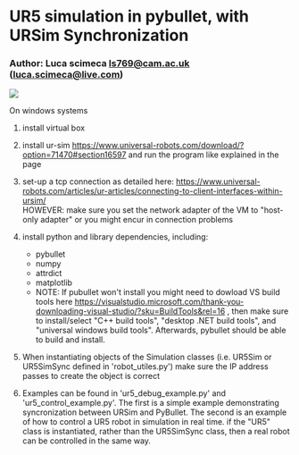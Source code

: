 # UR5 simulation in pybullet, with URSim Synchronization

### Author: Luca scimeca ls769@cam.ac.uk (luca.scimeca@live.com)

![](/media/test_run.gif)


On windows systems

1. install virtual box
2. install ur-sim https://www.universal-robots.com/download/?option=71470#section16597
	and run the program like explained in the page
3. set-up a tcp connection as detailed here: https://www.universal-robots.com/articles/ur-articles/connecting-to-client-interfaces-within-ursim/					
   HOWEVER: make sure you set the network adapter of the VM to "host-only adapter" or you might encur in connection problems
4. install python and library dependencies, including:
	- pybullet
	- numpy
	- attrdict
	- matplotlib
	- NOTE: If pubullet won't install you might need to dowload VS build tools here https://visualstudio.microsoft.com/thank-you-downloading-visual-studio/?sku=BuildTools&rel=16 , then make sure to install/select "C++ build tools", "desktop .NET build tools", and "universal windows build tools". Afterwards, pybullet should be able to build and install.

5. When instantiating objects of the Simulation classes (i.e. UR5Sim or UR5SimSync defined in 'robot_utiles.py') make sure the IP address passes to create the object is correct
6. Examples can be found in 'ur5_debug_example.py' and 'ur5_control_example.py'. The first is a simple example demonstrating syncronization between URSim and PyBullet. The second is an example of how to control a UR5 robot in simulation in real time. if the "UR5" class is instantiated, rather than the UR5SimSync class, then a real robot can be controlled in the same way.  		